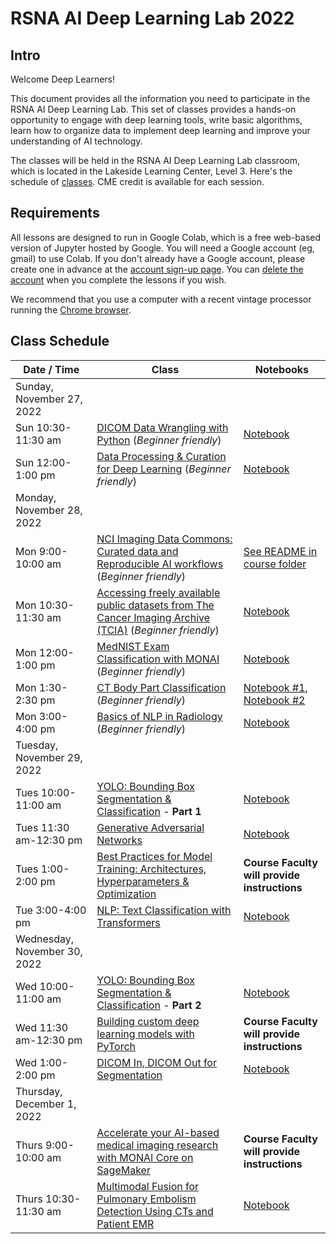 
# RSNA AI Deep Learning Lab 2022

## Intro

Welcome Deep Learners!  

This document provides all the information you need to participate in the RSNA AI Deep Learning Lab. This set of classes provides a hands-on opportunity to engage with deep learning tools, write basic algorithms, learn how to organize data to implement deep learning and improve your understanding of AI technology. 

The classes will be held in the RSNA AI Deep Learning Lab classroom, which is located in the Lakeside Learning Center, Level 3. Here's the schedule of [classes](#class-schedule). CME credit is available for each session.


## Requirements

All lessons are designed to run in Google Colab, which is a free web-based version of Jupyter hosted by Google. You will need a Google account (eg, gmail) to use Colab. If you don't already have a Google account, please create one in advance at the [account sign-up page](https://accounts.google.com/signup/v2/webcreateaccount?flowName=GlifWebSignIn&flowEntry=SignUp). You can [delete the account](https://support.google.com/accounts/answer/32046?hl=en) when you complete the lessons if you wish. 

We recommend that you use a computer with a recent vintage processor running the [Chrome browser](https://www.google.com/chrome/). 


## Class Schedule

| Date / Time | Class | Notebooks |
| --- | --- | --- |
| Sunday, November 27, 2022 |
| Sun 10:30-11:30 am | [DICOM Data Wrangling with Python](https://github.com/RSNA/AI-Deep-Learning-Lab-2022/tree/main/sessions/dicom-wrangling) (_Beginner friendly_) | [Notebook](https://colab.research.google.com/github/RSNA/AI-Deep-Learning-Lab-2022/blob/main/sessions/dicom-wrangling/DataWrangling2021RSNA16.ipynb) |
| Sun 12:00-1:00 pm | [Data Processing & Curation for Deep Learning](https://github.com/RSNA/AI-Deep-Learning-Lab-2022/tree/main/sessions/data-curation) (_Beginner friendly_) | [Notebook](https://colab.research.google.com/github/RSNA/AI-Deep-Learning-Lab-2022/blob/main/sessions/data-curation/RSNA22_DLL_Data_Processing_Curation_for_Deep_Learning.ipynb) |
| Monday, November 28, 2022 |
| Mon 9:00-10:00 am | [NCI Imaging Data Commons: Curated data and Reproducible AI workflows](https://github.com/RSNA/AI-Deep-Learning-Lab-2022/tree/main/sessions/nci-idc) (_Beginner friendly_) | [See README in course folder](https://github.com/RSNA/AI-Deep-Learning-Lab-2022/tree/main/sessions/nci-idc) |
| Mon 10:30-11:30 am | [Accessing freely available public datasets from The Cancer Imaging Archive (TCIA)](https://github.com/RSNA/AI-Deep-Learning-Lab-2022/tree/main/sessions/tcia) (_Beginner friendly_) | [Notebook](https://colab.research.google.com/github/RSNA/AI-Deep-Learning-Lab-2022/blob/main/sessions/tcia/TCIA_RSNA_Deep_Learning_Lab.ipynb) |
| Mon 12:00-1:00 pm | [MedNIST Exam Classification with MONAI](https://github.com/RSNA/AI-Deep-Learning-Lab-2022/tree/main/sessions/mednist-monai) (_Beginner friendly_) | [Notebook](https://colab.research.google.com/github/RSNA/AI-Deep-Learning-Lab-2022/blob/main/sessions/mednist-monai/MedNIST_Classification_MONAI.ipynb) |
| Mon 1:30-2:30 pm | [CT Body Part Classification](https://github.com/RSNA/AI-Deep-Learning-Lab-2022/tree/main/sessions/ct-body-part) (_Beginner friendly_) | [Notebook #1](https://colab.research.google.com/github/RSNA/AI-Deep-Learning-Lab-2022/blob/main/sessions/ct-body-part/inference.ipynb), [Notebook #2](https://colab.research.google.com/github/RSNA/AI-Deep-Learning-Lab-2022/blob/main/sessions/ct-body-part/train.ipynb) |
| Mon 3:00-4:00 pm | [Basics of NLP in Radiology](https://github.com/RSNA/AI-Deep-Learning-Lab-2022/tree/main/sessions/nlp-basics) (_Beginner friendly_) | [Notebook](https://colab.research.google.com/github/RSNA/AI-Deep-Learning-Lab-2022/blob/main/sessions/nlp-basics/DLL03_Basics_NLP_Radiology.ipynb) |
| Tuesday, November 29, 2022 |
| Tues 10:00-11:00 am | [YOLO: Bounding Box Segmentation & Classification](https://github.com/RSNA/AI-Deep-Learning-Lab-2022/tree/main/sessions/yolo) - **Part 1** | [Notebook](https://colab.research.google.com/github/RSNA/AI-Deep-Learning-Lab-2022/blob/main/sessions/yolo/YOLO_notebook.ipynb) |
| Tues 11:30 am-12:30 pm | [Generative Adversarial Networks](https://github.com/RSNA/AI-Deep-Learning-Lab-2022/tree/main/sessions/gans) | [Notebook](https://colab.research.google.com/github/RSNA/AI-Deep-Learning-Lab-2022/blob/main/sessions/gans/RSNA2022_DLL_GAN.ipynb) |
| Tues 1:00-2:00 pm | [Best Practices for Model Training: Architectures, Hyperparameters & Optimization](https://github.com/RSNA/AI-Deep-Learning-Lab-2022/tree/main/sessions/best-practices-training) | **Course Faculty will provide instructions** |
| Tue 3:00-4:00 pm | [NLP: Text Classification with Transformers](https://github.com/RSNA/AI-Deep-Learning-Lab-2022/tree/main/sessions/nlp-text-classification) | [Notebook](https://colab.research.google.com/github/RSNA/AI-Deep-Learning-Lab-2022/blob/main/sessions/nlp-text-classification/RSNA22_DLL_NLP_Transformers.ipynb) |
| Wednesday, November 30, 2022 |
| Wed 10:00-11:00 am | [YOLO: Bounding Box Segmentation & Classification](https://github.com/RSNA/AI-Deep-Learning-Lab-2022/tree/main/sessions/yolo) - **Part 2** | [Notebook](https://colab.research.google.com/github/RSNA/AI-Deep-Learning-Lab-2022/blob/main/sessions/yolo/YOLO_notebook.ipynb) |
| Wed 11:30 am-12:30 pm | [Building custom deep learning models with PyTorch](https://github.com/RSNA/AI-Deep-Learning-Lab-2022/tree/main/sessions/custom-dl-pytorch) | **Course Faculty will provide instructions** |
| Wed 1:00-2:00 pm | [DICOM In, DICOM Out for Segmentation](https://github.com/RSNA/AI-Deep-Learning-Lab-2022/tree/main/sessions/dicom-seg) | [Notebook](https://colab.research.google.com/github/RSNA/AI-Deep-Learning-Lab-2022/blob/main/sessions/dicom-seg/RSNA_2022_DICOM_IN_DICOM_OUT_Segmentation.ipynb) |
| Thursday, December 1, 2022 |
| Thurs 9:00-10:00 am | [Accelerate your AI-based medical imaging research with MONAI Core on SageMaker](https://github.com/RSNA/AI-Deep-Learning-Lab-2022/tree/main/sessions/monai-sagemaker) | **Course Faculty will provide instructions** |
| Thurs 10:30-11:30 am | [Multimodal Fusion for Pulmonary Embolism Detection Using CTs and Patient EMR](https://github.com/RSNA/AI-Deep-Learning-Lab-2022/tree/main/sessions/multi-modal-pe) | [Notebook](https://colab.research.google.com/github/RSNA/AI-Deep-Learning-Lab-2022/blob/main/sessions/multi-modal-pe/Multimodal%20Fusion%20for%20PE%20Detection%20(Clean).ipynb) |

